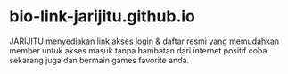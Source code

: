 # bio-link-jarijitu.github.io
JARIJITU menyediakan link akses login &amp; daftar resmi yang memudahkan member untuk akses masuk tanpa hambatan dari internet positif coba sekarang juga dan bermain games favorite anda.

